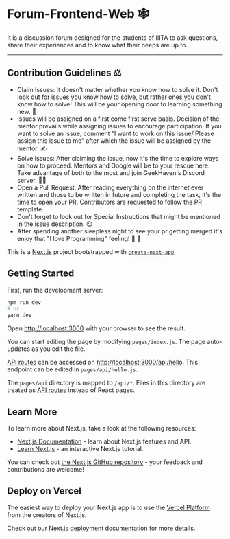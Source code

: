 # Forum-Frontend-Web :spider_web:	

It is a discussion forum designed for the students of IIITA to ask questions, share their experiences and to know what their peeps are up to.
<hr>

## Contribution Guidelines :balance_scale:	
- Claim Issues: It doesn't matter whether you know how to solve it. Don't look out for issues you know how to solve, but rather ones you don't know how to solve! This will be your opening door to learning something new. :muscle:	
- Issues will be assigned on a first come first serve basis. Decision of the mentor prevails while assigning issues to encourage participation. If you want to solve an issue, comment “I want to work on this issue/ Please assign this issue to me” after which the issue will be assigned by the mentor. :writing_hand:	
- Solve Issues: After claiming the issue, now it's the time to explore ways on how to proceed. Mentors and Google will be to your rescue here. Take advantage of both to the most and join GeekHaven's Discord server.	:man_technologist:	
- Open a Pull Request: After reading everything on the internet ever written and those to be written in future and completing the task, it's the time to open your PR. Contributors are requested to follow the PR template. 
- Don't forget to look out for Special Instructions that might be mentioned in the issue description. :wink:
- After spending another sleepless night to see your pr getting merged it's enjoy that "I love Programming" feeling! :star_struck: :beers: 

This is a [Next.js](https://nextjs.org/) project bootstrapped with [`create-next-app`](https://github.com/vercel/next.js/tree/canary/packages/create-next-app).

## Getting Started

First, run the development server:

```bash
npm run dev
# or
yarn dev
```

Open [http://localhost:3000](http://localhost:3000) with your browser to see the result.

You can start editing the page by modifying `pages/index.js`. The page auto-updates as you edit the file.

[API routes](https://nextjs.org/docs/api-routes/introduction) can be accessed on [http://localhost:3000/api/hello](http://localhost:3000/api/hello). This endpoint can be edited in `pages/api/hello.js`.

The `pages/api` directory is mapped to `/api/*`. Files in this directory are treated as [API routes](https://nextjs.org/docs/api-routes/introduction) instead of React pages.

## Learn More

To learn more about Next.js, take a look at the following resources:

- [Next.js Documentation](https://nextjs.org/docs) - learn about Next.js features and API.
- [Learn Next.js](https://nextjs.org/learn) - an interactive Next.js tutorial.

You can check out [the Next.js GitHub repository](https://github.com/vercel/next.js/) - your feedback and contributions are welcome!

## Deploy on Vercel

The easiest way to deploy your Next.js app is to use the [Vercel Platform](https://vercel.com/new?utm_medium=default-template&filter=next.js&utm_source=create-next-app&utm_campaign=create-next-app-readme) from the creators of Next.js.

Check out our [Next.js deployment documentation](https://nextjs.org/docs/deployment) for more details.
